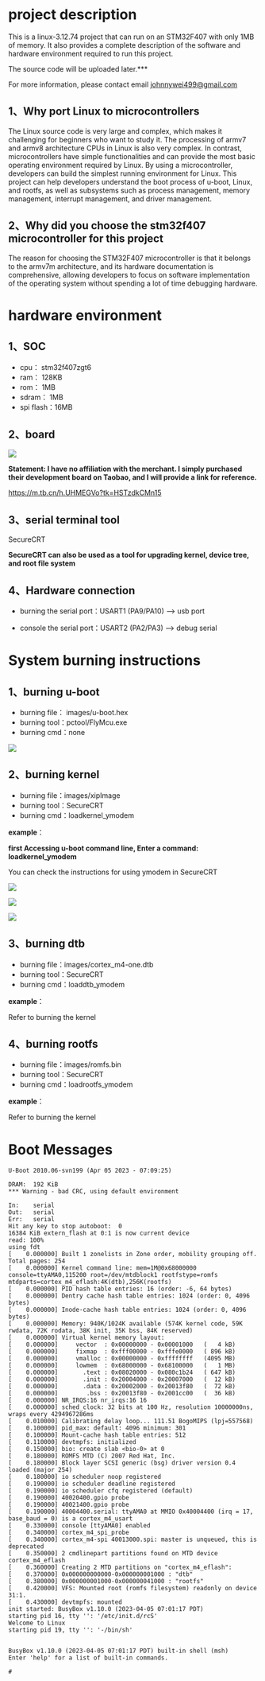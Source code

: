 # project description
This is a linux-3.12.74 project that can run on an STM32F407 with only 1MB of memory. It also provides a complete description of the software and hardware environment required to run this project.

The source code will be uploaded later.***

For more information, please contact email johnnywei499@gmail.com



## 1、Why port Linux to microcontrollers

The Linux source code is very large and complex, which makes it challenging for beginners who want to study it. The processing of armv7 and armv8 architecture CPUs in Linux is also very complex. In contrast, microcontrollers have simple functionalities and can provide the most basic operating environment required by Linux. By using a microcontroller, developers can build the simplest running environment for Linux. This project can help developers understand the boot process of u-boot, Linux, and rootfs, as well as subsystems such as process management, memory management, interrupt management, and driver management.



## 2、Why did you choose the stm32f407 microcontroller for this project

The reason for choosing the STM32F407 microcontroller is that it belongs to the armv7m architecture, and its hardware documentation is comprehensive, allowing developers to focus on software implementation of the operating system without spending a lot of time debugging hardware.



# hardware environment

## 1、SOC

+ cpu：	    stm32f407zgt6
+ ram：       128KB
+ rom：       1MB
+ sdram：   1MB
+ spi flash：16MB



## 2、board

![](https://github.com/johnnywei499/linux-for-mcu/blob/main/doc/board.png)

**Statement: I have no affiliation with the merchant. I simply purchased their development board on Taobao, and I will provide a link for reference.**

https://m.tb.cn/h.UHMEGVo?tk=HSTzdkCMn15



## 3、serial terminal tool

SecureCRT

**SecureCRT can also be used as a tool for upgrading kernel, device tree, and root file system**



## 4、Hardware connection

+ burning the serial port：USART1 (PA9/PA10) --> usb port

+ console the serial port：USART2 (PA2/PA3)   --> debug serial



# System burning instructions

## 1、burning u-boot

+ burning file：  images/u-boot.hex
+ burning tool：pctool/FlyMcu.exe
+ burning cmd：none

![](https://github.com/johnnywei499/linux-for-mcu/blob/main/doc/u-boot%20burning.png)



## 2、burning kernel

+ burning file：images/xipImage
+ burning tool：SecureCRT
+ burning cmd：loadkernel_ymodem



**example**：

**first Accessing u-boot command line, Enter a command: loadkernel_ymodem**

You can check the instructions for using ymodem in SecureCRT

![](https://github.com/johnnywei499/linux-for-mcu/blob/main/doc/image%20burning0.png)

![](https://github.com/johnnywei499/linux-for-mcu/blob/main/doc/image%20burning1.png)

![](https://github.com/johnnywei499/linux-for-mcu/blob/main/doc/image%20burning2.png)



## 3、burning dtb

+ burning file：images/cortex_m4-one.dtb
+ burning tool：SecureCRT
+ burning cmd：loaddtb_ymodem

**example**：

Refer to burning the kernel



## 4、burning rootfs

+ burning file：images/romfs.bin
+ burning tool：SecureCRT
+ burning cmd：loadrootfs_ymodem

**example**：

Refer to burning the kernel



# Boot Messages

```
U-Boot 2010.06-svn199 (Apr 05 2023 - 07:09:25)

DRAM:  192 KiB
*** Warning - bad CRC, using default environment

In:    serial
Out:   serial
Err:   serial
Hit any key to stop autoboot:  0 
16384 KiB extern_flash at 0:1 is now current device
read: 100%
using fdt
[    0.000000] Built 1 zonelists in Zone order, mobility grouping off.  Total pages: 254
[    0.000000] Kernel command line: mem=1M@0x68000000 console=ttyAMA0,115200 root=/dev/mtdblock1 rootfstype=romfs mtdparts=cortex_m4_eflash:4K(dtb),256K(rootfs)
[    0.000000] PID hash table entries: 16 (order: -6, 64 bytes)
[    0.000000] Dentry cache hash table entries: 1024 (order: 0, 4096 bytes)
[    0.000000] Inode-cache hash table entries: 1024 (order: 0, 4096 bytes)
[    0.000000] Memory: 940K/1024K available (574K kernel code, 59K rwdata, 72K rodata, 38K init, 35K bss, 84K reserved)
[    0.000000] Virtual kernel memory layout:
[    0.000000]     vector  : 0x00000000 - 0x00001000   (   4 kB)
[    0.000000]     fixmap  : 0xfff00000 - 0xfffe0000   ( 896 kB)
[    0.000000]     vmalloc : 0x00000000 - 0xffffffff   (4095 MB)
[    0.000000]     lowmem  : 0x68000000 - 0x68100000   (   1 MB)
[    0.000000]       .text : 0x08020000 - 0x080c1b24   ( 647 kB)
[    0.000000]       .init : 0x20004000 - 0x20007000   (  12 kB)
[    0.000000]       .data : 0x20002000 - 0x20013f80   (  72 kB)
[    0.000000]        .bss : 0x20013f80 - 0x2001cc00   (  36 kB)
[    0.000000] NR_IRQS:16 nr_irqs:16 16
[    0.000000] sched_clock: 32 bits at 100 Hz, resolution 10000000ns, wraps every 4294967286ms
[    0.010000] Calibrating delay loop... 111.51 BogoMIPS (lpj=557568)
[    0.100000] pid_max: default: 4096 minimum: 301
[    0.100000] Mount-cache hash table entries: 512
[    0.110000] devtmpfs: initialized
[    0.150000] bio: create slab <bio-0> at 0
[    0.180000] ROMFS MTD (C) 2007 Red Hat, Inc.
[    0.180000] Block layer SCSI generic (bsg) driver version 0.4 loaded (major 254)
[    0.180000] io scheduler noop registered
[    0.190000] io scheduler deadline registered
[    0.190000] io scheduler cfq registered (default)
[    0.190000] 40020400.gpio probe
[    0.190000] 40021400.gpio probe
[    0.190000] 40004400.serial: ttyAMA0 at MMIO 0x40004400 (irq = 17, base_baud = 0) is a cortex_m4_usart
[    0.330000] console [ttyAMA0] enabled
[    0.340000] cortex_m4_spi_probe
[    0.340000] cortex_m4-spi 40013000.spi: master is unqueued, this is deprecated
[    0.350000] 2 cmdlinepart partitions found on MTD device cortex_m4_eflash
[    0.360000] Creating 2 MTD partitions on "cortex_m4_eflash":
[    0.370000] 0x000000000000-0x000000001000 : "dtb"
[    0.380000] 0x000000001000-0x000000041000 : "rootfs"
[    0.420000] VFS: Mounted root (romfs filesystem) readonly on device 31:1.
[    0.430000] devtmpfs: mounted
init started: BusyBox v1.10.0 (2023-04-05 07:01:17 PDT)
starting pid 16, tty '': '/etc/init.d/rcS'
Welcome to Linux
starting pid 19, tty '': '-/bin/sh'


BusyBox v1.10.0 (2023-04-05 07:01:17 PDT) built-in shell (msh)
Enter 'help' for a list of built-in commands.

# 
```
